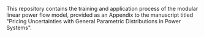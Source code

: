 This repository contains the training and application process of the modular linear power flow model, provided as an Appendix to the manuscript titled "Pricing Uncertainties with General Parametric Distributions in Power Systems". 
